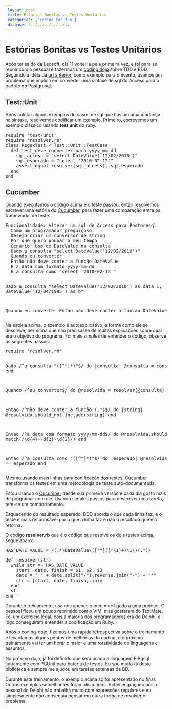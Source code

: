```yaml
---
 layout: post
 title: Estórias Bonitas vs Testes Unitários
 categories: ['coding for fun']
 dirbase: /../../../../../..
---
```


# Estórias Bonitas vs Testes Unitários

Após ter saído da Leosoft, dia 11 voltei lá pela primeira vez, e foi para se reunir com o pessoal e fazermos um [coding dojo][coding-dojo] sobre TDD e BDD. Seguindo a idéia da [url anterior][coding-dojo], como exemplo para o evento, usamos um problema que implica em converter uma sintaxe de sql do Access para o padrão do Postgresql.

## Test::Unit 

Após coletar alguns exemplos de casos de sql que haviam uma mudança na sintaxe, resolvemos codificar um exemplo. Primeiro, escrevemos um exemplo clássico usando __test unit__ do ruby.

<div><pre class="prettyprint lang-ruby">
require 'test/unit'
require 'resolver.rb'
class RegexTest &lt; Test::Unit::TestCase
  def test_deve_converter_para_yyyy_mm_dd
    sql_access = "select DateValue('12/02/2010')"
    sql_esperado = "select '2010-02-12'"
    assert_equal resolver(sql_access), sql_esperado
  end
end
</pre></div>


## Cucumber 

Quando executamos o código acima e o teste passou, então resolvemos escrever uma estória do [Cucumber][cucumber], para fazer uma comparação entre os frameworks de teste.

<div><pre class="prettyprint">
Funcionalidade: Alterar um sql de Access para Postgresql
  Como um programador preguiçoso
  Desejo criar um conversor de string
  Por que quero poupar o meu tempo
  Cenário: Uso de DateValue na consulta
  Dado a consulta "select DateValue('12/02/2010')"
  Quando eu converter
  Então não deve conter a função DateValue
  E a data com formato yyyy-mm-dd
  E a consulta como "select '2010-02-12'"

  Dado a consulta "select DateValue('12/02/2010') as data_1, 
                          DateValue('12/04/1995') as b"

  Quando eu converter
  Então não deve conter a função DateValue
</pre></div>

Na estória acima, o exemplo é autoexplicativo, a forma como ele se descreve, permitiria que não precisasse de muitas explicações sobre qual era o objetivo do programa. Foi mais simples de entender o código, observe os seguintes passos:

<div><pre class="prettyprint">
require 'resolver.rb'

Dado /^a consulta "([^\"]*)"$/ do |consulta|
  @consulta = consulta
end

Quando /^eu converter$/ do
  @resolvida =  resolver(@consulta)
end

Entao /^não deve conter a função (.*)$/ do |string|
  @resolvida.should_not include(string)
end

Entao /^a data com formato  yyyy\-mm\-dd$/ do
  @resolvida.should match(/\d{4}-\d{2}-\d{2}/)
end

Entao /^a consulta como "([^\"]*)"$/ do |esperado|
  @resolvida.should == esperado 
end
</pre></div>

Mesmo usando mais linhas para codificação dos testes, [Cucumber][cucumber] transforma os testes em uma métodologia de teste auto-documentada.

Estou usando o [Cucumber][cucumber] desde sua primeira versão e cada dia gosto mais de programar com ele. Usando simples passos para descrever uma tarefa, tem-se um comportamento. 

Esquecendo do resultado esperado, BDD aborda o que cada linha faz, e o teste é mais responsável por o que a linha faz e não o resultado que ela retorna.

O código **resolver.rb** que é o código que resolve os dois testes acima, segue abaixo:

<div><pre class="prettyprint">
HAS_DATE_VALUE = /(.*)DateValue\(['"]([^\1]+)\1\)(.*)/
</pre></div>

<div><pre class="prettyprint">
def resolver(str)
  while str =~ HAS_DATE_VALUE
    start, date, finish = $1, $2, $3
    date = "'" + date.split("/").reverse.join("-") + "'"
    str = [start, date, finish].join 
  end
  str
end
</pre></div>
Durante o treinamento, usamos apenas o meu mac ligado a uma projetor. O pessoal ficou um pouco reprimido com o VIM, mas gostaram do TextMate. Foi um exercício legal, pois a maioria dos programadores era do Delphi, e logo conseguiram entender a codificação em Ruby. 

Após o coding-dojo, fizemos uma rápida retrospectiva sobre o treinamento e levantamos alguns pontos de melhorias do coding, e o próximo treinamento vai ter um horário maior e uma rotatividade de linguagens e assuntos. 

No próximo dojo, já foi definido que será usado a linguagem PlPgsql juntamente com PGUnit para bateria de testes. Eu sou muito fã desta biblioteca e sempre me ajudou em tarefas extensas de BD.

Durante este treinamento, o exemplo acima só foi apresentado no final. Outros exemplos semelhantes foram discutidos. Achei engraçado pois o pessoal do Delphi não trabalha muito com expressões regulares e eu simplesmente não conseguia pensar em outra forma de resolver o problema.
 
[coding-dojo]: http://pet.inf.ufsc.br/dojo/o-que-eh-dojo/
[cucumber]: http://cukes.info
